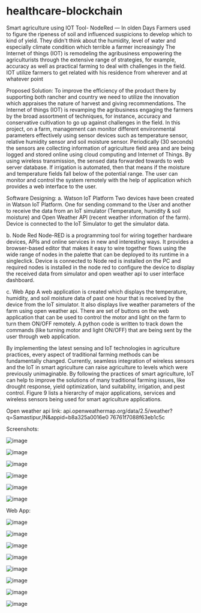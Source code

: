 # healthcare-blockchain
 Smart agriculture using IOT Tool- NodeRed
— In olden Days Farmers used to figure the ripeness of soil and influenced
suspicions to develop which to kind of yield. They didn't think about the humidity, level of
water and especially climate condition which terrible a farmer increasingly The Internet of
things (IOT) is remodeling the agribusiness empowering the agriculturists through the
extensive range of strategies, for example, accuracy as well as practical farming to deal with
challenges in the field. IOT utilize farmers to get related with his residence from wherever
and at whatever point


Proposed Solution:
To improve the efficiency of the product there by supporting both rancher and country we
need to utilize the innovation which appraises the nature of harvest and giving
recommendations. The Internet of things (IOT) is revamping the agribusiness engaging the
farmers by the broad assortment of techniques, for instance, accuracy and conservative
cultivation to go up against challenges in the field. In this project, on a farm, management
can monitor different environmental parameters effectively using sensor devices such as
temperature sensor, relative humidity sensor and soil moisture sensor. Periodically (30
seconds) the sensors are collecting information of agriculture field area and are being logged
and stored online using cloud computing and Internet of Things. By using wireless
transmission, the sensed data forwarded towards to web server database. If irrigation is
automated, then that means if the moisture and temperature fields fall below of the potential
range. The user can monitor and control the system remotely with the help of application
which provides a web interface to the user.







Software Designing:
a. Watson IoT Platform
Two devices have been created in Watson IoT Platform. One for sending command to the User
and another to receive the data from an IoT simulator (Temperature, humidity & soil moisture)
and Open Weather API (recent weather information of the farm). Device is connected to the IoT
Simulator to get the simulator data.

b. Node Red
Node-RED is a programming tool for wiring together hardware devices, APIs and online services
in new and interesting ways. It provides a browser-based editor that makes it easy to wire together
flows using the wide range of nodes in the palette that can be deployed to its runtime in a singleclick. Device is connected to
Node red is installed on the PC and required nodes is installed in the node red to configure the
device to display the received data from simulator and open weather api to user interface
dashboard.

c. Web App
A web application is created which displays the temperature, humidity, and soil moisture data of
past one hour that is received by the device from the IoT simulator. It also displays live weather
parameters of the farm using open weather api.
There are set of buttons on the web application that can be used to control the motor and light on
the farm to turn them ON/OFF remotely.
A python code is written to track down the commands (like turning motor and light ON/OFF) that
are being sent by the user through web application.




By implementing the latest sensing and IoT technologies in agriculture practices,
every aspect of traditional farming methods can be fundamentally changed.
Currently, seamless integration of wireless sensors and the IoT in smart agriculture
can raise agriculture to levels which were previously unimaginable. By following
the practices of smart agriculture, IoT can help to improve the solutions of many
traditional farming issues, like drought response, yield optimization, land
suitability, irrigation, and pest control. Figure 9 lists a hierarchy of major
applications, services and wireless sensors being used for smart agriculture
applications.


Open weather api link:
api.openweathermap.org/data/2.5/weather?q=Samastipur,IN&appid=b8a325a0016e0
76761f7088f63eb1c5c

Screenshots:

![image](https://github.com/aparnasahu5/healthcare-blockchain/assets/95071662/4fb51d18-52bc-47c5-88a8-c7eff0db356e)

![image](https://github.com/aparnasahu5/healthcare-blockchain/assets/95071662/a0807867-beb1-4349-9a49-060306d5e817)

![image](https://github.com/aparnasahu5/healthcare-blockchain/assets/95071662/0a8ac47e-5bed-414d-9dc5-b20f6c44f610)

![image](https://github.com/aparnasahu5/healthcare-blockchain/assets/95071662/8dd2eb8a-3dcc-4e65-a78d-c92f688cdff0)

![image](https://github.com/aparnasahu5/healthcare-blockchain/assets/95071662/9df3ddc8-0041-4b8a-a7f0-a0c70f528311)

![image](https://github.com/aparnasahu5/healthcare-blockchain/assets/95071662/9dc51342-1fbe-4602-ae41-00c33ab21bdf)


Web App:

![image](https://github.com/aparnasahu5/healthcare-blockchain/assets/95071662/cde91184-40e3-42e5-bab8-327adda0acac)

![image](https://github.com/aparnasahu5/healthcare-blockchain/assets/95071662/f9d59ad1-6497-461f-8f2b-1be85e140300)

![image](https://github.com/aparnasahu5/healthcare-blockchain/assets/95071662/6afe6d21-7295-4692-951b-eca55a9a2876)

![image](https://github.com/aparnasahu5/healthcare-blockchain/assets/95071662/c34f1d38-477d-4d41-a4e4-342749ed7ecf)

![image](https://github.com/aparnasahu5/healthcare-blockchain/assets/95071662/76eb8c89-9c36-4fdd-8ea2-c0ce4b3faa2e)

![image](https://github.com/aparnasahu5/healthcare-blockchain/assets/95071662/52fc05a6-ee5b-44b1-b313-adf51c62aeaf)

![image](https://github.com/aparnasahu5/healthcare-blockchain/assets/95071662/c21c97a9-42a5-43a1-911f-e8aaa23345dd)

![image](https://github.com/aparnasahu5/healthcare-blockchain/assets/95071662/985bd9e5-a571-43d0-97f8-ef0a6f055c9c)

